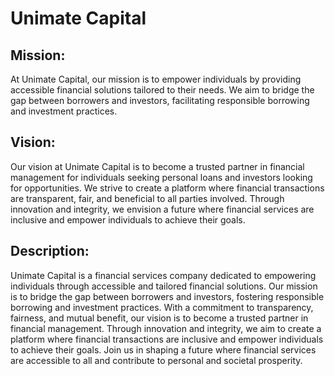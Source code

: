 # Unimate Capital

## Mission:
At Unimate Capital, our mission is to empower individuals by providing accessible financial solutions tailored to their needs. We aim to bridge the gap between borrowers and investors, facilitating responsible borrowing and investment practices.

## Vision:
Our vision at Unimate Capital is to become a trusted partner in financial management for individuals seeking personal loans and investors looking for opportunities. We strive to create a platform where financial transactions are transparent, fair, and beneficial to all parties involved. Through innovation and integrity, we envision a future where financial services are inclusive and empower individuals to achieve their goals.

## Description:
Unimate Capital is a financial services company dedicated to empowering individuals through accessible and tailored financial solutions. Our mission is to bridge the gap between borrowers and investors, fostering responsible borrowing and investment practices. With a commitment to transparency, fairness, and mutual benefit, our vision is to become a trusted partner in financial management. Through innovation and integrity, we aim to create a platform where financial transactions are inclusive and empower individuals to achieve their goals. Join us in shaping a future where financial services are accessible to all and contribute to personal and societal prosperity.

